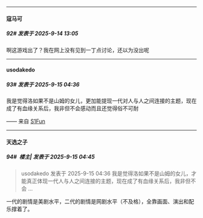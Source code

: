 ﻿
*****

####  寇马可  
##### 92#       发表于 2025-9-14 13:05

啊这游戏出了？我在网上没有见到一丁点讨论，还以为没出呢


*****

####  usodakedo  
##### 93#       发表于 2025-9-15 04:36

我是觉得洛如果不是山姆的女儿，更加能提现一代对人与人之间连接的主题，现在成了有血缘关系后，我非但不会感动而且还觉得俗不可耐

—— 来自 [S1Fun](https://s1fun.koalcat.com)


*****

####  天选之子  
##### 94#         楼主| 发表于 2025-9-15 04:45

<blockquote>usodakedo 发表于 2025-9-15 04:36
我是觉得洛如果不是山姆的女儿，才能真正体现一代人与人之间连接的主题，现在成了有血缘关系后，我非但不会 ...</blockquote>
一代的剧情是美剧水平，二代的剧情是网剧水平（不及格），全靠画面、演出和配乐撑着了。

